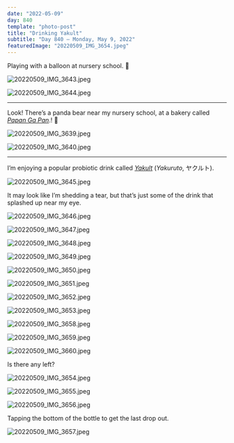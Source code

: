 ```yaml
---
date: "2022-05-09"
day: 840
template: "photo-post"
title: "Drinking Yakult"
subtitle: "Day 840 – Monday, May 9, 2022"
featuredImage: "20220509_IMG_3654.jpeg"
---
```


Playing with a balloon at nursery school. 🎈

![20220509_IMG_3643.jpeg](20220509_IMG_3643.jpeg)

![20220509_IMG_3644.jpeg](20220509_IMG_3644.jpeg)

---

Look! There’s a panda bear near my nursery school, at a bakery called _<a href="https://goo.gl/maps/QtJ6tNuqJFHVbotBA">Papan Ga Pan</a>_.! 🐼

![20220509_IMG_3639.jpeg](20220509_IMG_3639.jpeg)

![20220509_IMG_3640.jpeg](20220509_IMG_3640.jpeg)

---

I’m enjoying a popular probiotic drink called _<a href="https://en.wikipedia.org/wiki/Yakult">Yakult</a>_ (_Yakuruto_, ヤクルト).

![20220509_IMG_3645.jpeg](20220509_IMG_3645.jpeg)

It may look like I’m shedding a tear, but that’s just some of the drink that splashed up near my eye.

![20220509_IMG_3646.jpeg](20220509_IMG_3646.jpeg)

![20220509_IMG_3647.jpeg](20220509_IMG_3647.jpeg)

![20220509_IMG_3648.jpeg](20220509_IMG_3648.jpeg)

![20220509_IMG_3649.jpeg](20220509_IMG_3649.jpeg)

![20220509_IMG_3650.jpeg](20220509_IMG_3650.jpeg)

![20220509_IMG_3651.jpeg](20220509_IMG_3651.jpeg)

![20220509_IMG_3652.jpeg](20220509_IMG_3652.jpeg)

![20220509_IMG_3653.jpeg](20220509_IMG_3653.jpeg)

![20220509_IMG_3658.jpeg](20220509_IMG_3658.jpeg)

![20220509_IMG_3659.jpeg](20220509_IMG_3659.jpeg)

![20220509_IMG_3660.jpeg](20220509_IMG_3660.jpeg)

Is there any left?

![20220509_IMG_3654.jpeg](20220509_IMG_3654.jpeg)

![20220509_IMG_3655.jpeg](20220509_IMG_3655.jpeg)

![20220509_IMG_3656.jpeg](20220509_IMG_3656.jpeg)

Tapping the bottom of the bottle to get the last drop out.

![20220509_IMG_3657.jpeg](20220509_IMG_3657.jpeg)
